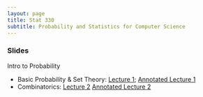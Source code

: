 ```yaml
---
layout: page
title: Stat 330
subtitle: Probability and Statistics for Computer Science  
---
```


### Slides
Intro to Probability
* Basic Probability & Set Theory: [Lecture 1](https://mjohny.github.io/files/lecture1.pdf); [Annotated Lecture 1](https://mjohny.github.io/files/lecture1_completed.pdf)
* Combinatorics: [Lecture 2](https://mjohny.github.io/files/lecture2.pdf) [Annotated Lecture 2](https://mjohny.github.io/files/lecture1_completed.pdf)

